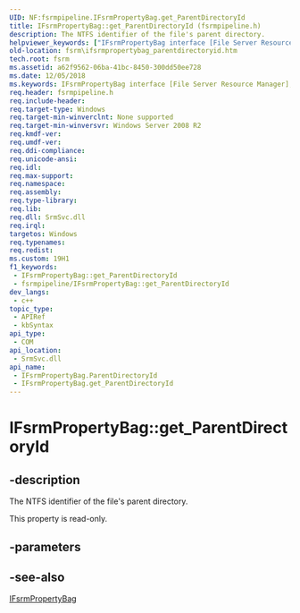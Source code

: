 ```yaml
---
UID: NF:fsrmpipeline.IFsrmPropertyBag.get_ParentDirectoryId
title: IFsrmPropertyBag::get_ParentDirectoryId (fsrmpipeline.h)
description: The NTFS identifier of the file's parent directory.
helpviewer_keywords: ["IFsrmPropertyBag interface [File Server Resource Manager]","ParentDirectoryId property","IFsrmPropertyBag.ParentDirectoryId","IFsrmPropertyBag.get_ParentDirectoryId","IFsrmPropertyBag::ParentDirectoryId","IFsrmPropertyBag::get_ParentDirectoryId","ParentDirectoryId property [File Server Resource Manager]","ParentDirectoryId property [File Server Resource Manager]","IFsrmPropertyBag interface","fs.ifsrmpropertybag_parentdirectoryid","fsrm.ifsrmpropertybag_parentdirectoryid","fsrmpipeline/IFsrmPropertyBag::ParentDirectoryId","fsrmpipeline/IFsrmPropertyBag::get_ParentDirectoryId","get_ParentDirectoryId"]
old-location: fsrm\ifsrmpropertybag_parentdirectoryid.htm
tech.root: fsrm
ms.assetid: a62f9562-06ba-41bc-8450-300dd50ee728
ms.date: 12/05/2018
ms.keywords: IFsrmPropertyBag interface [File Server Resource Manager],ParentDirectoryId property, IFsrmPropertyBag.ParentDirectoryId, IFsrmPropertyBag.get_ParentDirectoryId, IFsrmPropertyBag::ParentDirectoryId, IFsrmPropertyBag::get_ParentDirectoryId, ParentDirectoryId property [File Server Resource Manager], ParentDirectoryId property [File Server Resource Manager],IFsrmPropertyBag interface, fs.ifsrmpropertybag_parentdirectoryid, fsrm.ifsrmpropertybag_parentdirectoryid, fsrmpipeline/IFsrmPropertyBag::ParentDirectoryId, fsrmpipeline/IFsrmPropertyBag::get_ParentDirectoryId, get_ParentDirectoryId
req.header: fsrmpipeline.h
req.include-header: 
req.target-type: Windows
req.target-min-winverclnt: None supported
req.target-min-winversvr: Windows Server 2008 R2
req.kmdf-ver: 
req.umdf-ver: 
req.ddi-compliance: 
req.unicode-ansi: 
req.idl: 
req.max-support: 
req.namespace: 
req.assembly: 
req.type-library: 
req.lib: 
req.dll: SrmSvc.dll
req.irql: 
targetos: Windows
req.typenames: 
req.redist: 
ms.custom: 19H1
f1_keywords:
 - IFsrmPropertyBag::get_ParentDirectoryId
 - fsrmpipeline/IFsrmPropertyBag::get_ParentDirectoryId
dev_langs:
 - c++
topic_type:
 - APIRef
 - kbSyntax
api_type:
 - COM
api_location:
 - SrmSvc.dll
api_name:
 - IFsrmPropertyBag.ParentDirectoryId
 - IFsrmPropertyBag.get_ParentDirectoryId
---
```


# IFsrmPropertyBag::get_ParentDirectoryId


## -description

The NTFS identifier of the file's parent directory.

This property is read-only.

## -parameters

## -see-also

<a href="https://docs.microsoft.com/previous-versions/windows/desktop/api/fsrmpipeline/nn-fsrmpipeline-ifsrmpropertybag">IFsrmPropertyBag</a>

